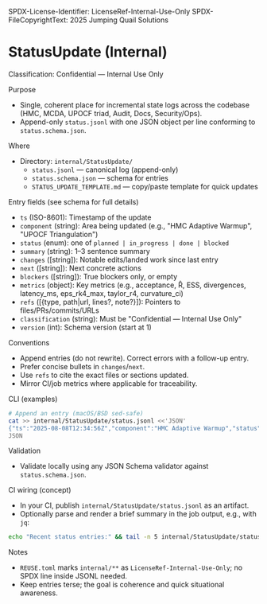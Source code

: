SPDX-License-Identifier: LicenseRef-Internal-Use-Only
SPDX-FileCopyrightText: 2025 Jumping Quail Solutions

# StatusUpdate (Internal)

Classification: Confidential — Internal Use Only

Purpose
- Single, coherent place for incremental state logs across the codebase (HMC, MCDA, UPOCF triad, Audit, Docs, Security/Ops).
- Append-only `status.jsonl` with one JSON object per line conforming to `status.schema.json`.

Where
- Directory: `internal/StatusUpdate/`
  - `status.jsonl` — canonical log (append-only)
  - `status.schema.json` — schema for entries
  - `STATUS_UPDATE_TEMPLATE.md` — copy/paste template for quick updates

Entry fields (see schema for full details)
- `ts` (ISO-8601): Timestamp of the update
- `component` (string): Area being updated (e.g., "HMC Adaptive Warmup", "UPOCF Triangulation")
- `status` (enum): one of `planned | in_progress | done | blocked`
- `summary` (string): 1–3 sentence summary
- `changes` ([string]): Notable edits/landed work since last entry
- `next` ([string]): Next concrete actions
- `blockers` ([string]): True blockers only, or empty
- `metrics` (object): Key metrics (e.g., acceptance, R̂, ESS, divergences, latency_ms, eps_rk4_max, taylor_r4, curvature_ci)
- `refs` ([{type, path|url, lines?, note?}]): Pointers to files/PRs/commits/URLs
- `classification` (string): Must be "Confidential — Internal Use Only"
- `version` (int): Schema version (start at 1)

Conventions
- Append entries (do not rewrite). Correct errors with a follow-up entry.
- Prefer concise bullets in `changes`/`next`.
- Use `refs` to cite the exact files or sections updated.
- Mirror CI/job metrics where applicable for traceability.

CLI (examples)
```sh
# Append an entry (macOS/BSD sed-safe)
cat >> internal/StatusUpdate/status.jsonl <<'JSON'
{"ts":"2025-08-08T12:34:56Z","component":"HMC Adaptive Warmup","status":"in_progress","summary":"Dual-averaging + diag mass in place; tuning toward target acc.","changes":["Added dual-averaging step size","Added diag mass adaptation","JSONL/CLI wired"],"next":["Sweep (gamma, leap, phase)","Regress acc into 0.7–0.8 band","Add tests (grad check, diagnostics)"],"blockers":[],"metrics":{"acceptance":0.62,"divergences":3},"refs":[{"type":"file","path":"Corpus/qualia/HmcSampler.java","note":"sampleAdaptive"}],"classification":"Confidential — Internal Use Only","version":1}
JSON
```

Validation
- Validate locally using any JSON Schema validator against `status.schema.json`.

CI wiring (concept)
- In your CI, publish `internal/StatusUpdate/status.jsonl` as an artifact.
- Optionally parse and render a brief summary in the job output, e.g., with `jq`:
```sh
echo "Recent status entries:" && tail -n 5 internal/StatusUpdate/status.jsonl | jq -rc '.ts+" | "+.component+" | "+.status+" | "+.summary'
```

Notes
- `REUSE.toml` marks `internal/**` as `LicenseRef-Internal-Use-Only`; no SPDX line inside JSONL needed.
- Keep entries terse; the goal is coherence and quick situational awareness.


